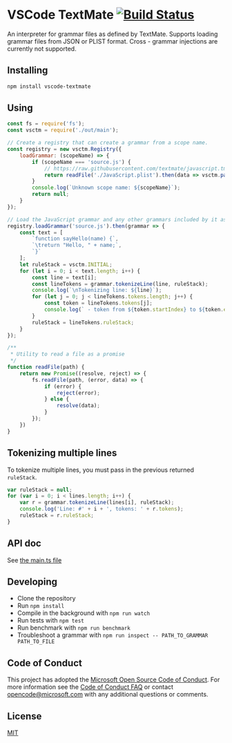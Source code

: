 # VSCode TextMate [![Build Status](https://dev.azure.com/ms/vscode-textmate/_apis/build/status/microsoft.vscode-textmate?branchName=master)](https://dev.azure.com/ms/vscode-textmate/_build/latest?definitionId=172&branchName=master)

An interpreter for grammar files as defined by TextMate. Supports loading grammar files from JSON or PLIST format. Cross - grammar injections are currently not supported.

## Installing

```sh
npm install vscode-textmate
```

## Using

```javascript
const fs = require('fs');
const vsctm = require('./out/main');

// Create a registry that can create a grammar from a scope name.
const registry = new vsctm.Registry({
	loadGrammar: (scopeName) => {
		if (scopeName === 'source.js') {
			// https://raw.githubusercontent.com/textmate/javascript.tmbundle/master/Syntaxes/JavaScript.plist
			return readFile('./JavaScript.plist').then(data => vsctm.parseRawGrammar(data.toString()))
		}
		console.log(`Unknown scope name: ${scopeName}`);
		return null;
	}
});

// Load the JavaScript grammar and any other grammars included by it async.
registry.loadGrammar('source.js').then(grammar => {
	const text = [
		`function sayHello(name) {`,
		`\treturn "Hello, " + name;`,
		`}`
	];
	let ruleStack = vsctm.INITIAL;
	for (let i = 0; i < text.length; i++) {
		const line = text[i];
		const lineTokens = grammar.tokenizeLine(line, ruleStack);
		console.log(`\nTokenizing line: ${line}`);
		for (let j = 0; j < lineTokens.tokens.length; j++) {
			const token = lineTokens.tokens[j];
			console.log(` - token from ${token.startIndex} to ${token.endIndex} (${line.substring(token.startIndex, token.endIndex)}) with scopes ${token.scopes.join(', ')}`);
		}
		ruleStack = lineTokens.ruleStack;
	}
});

/**
 * Utility to read a file as a promise
 */
function readFile(path) {
	return new Promise((resolve, reject) => {
		fs.readFile(path, (error, data) => {
			if (error) {
				reject(error);
			} else {
				resolve(data);
			}
		});
	})
}

```

## Tokenizing multiple lines

To tokenize multiple lines, you must pass in the previous returned `ruleStack`.

```javascript
var ruleStack = null;
for (var i = 0; i < lines.length; i++) {
	var r = grammar.tokenizeLine(lines[i], ruleStack);
	console.log('Line: #' + i + ', tokens: ' + r.tokens);
	ruleStack = r.ruleStack;
}
```

## API doc

See [the main.ts file](./src/main.ts)

## Developing

* Clone the repository
* Run `npm install`
* Compile in the background with `npm run watch`
* Run tests with `npm test`
* Run benchmark with `npm run benchmark`
* Troubleshoot a grammar with `npm run inspect -- PATH_TO_GRAMMAR PATH_TO_FILE`

## Code of Conduct

This project has adopted the [Microsoft Open Source Code of Conduct](https://opensource.microsoft.com/codeofconduct/). For more information see the [Code of Conduct FAQ](https://opensource.microsoft.com/codeofconduct/faq/) or contact [opencode@microsoft.com](mailto:opencode@microsoft.com) with any additional questions or comments.


## License
[MIT](https://github.com/Microsoft/vscode-textmate/blob/master/LICENSE.md)

